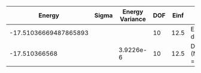 | Energy                | Sigma | Energy Variance | DOF | Einf | Method                   | Reference |
|-----------------------|-------|-----------------|-----|------|--------------------------|-----------|
| -17.51036669487865893 |       |                 | 10  | 12.5 | Exact diagonalization    | [code](https://github.com/varbench/methods/blob/main/scripts/Hubbard/square_16_P_5_8/ed_lattice_symmetries.sh) |
| -17.510366568         |       | 3.9226e-6       | 10  | 12.5 | DMRG (MaxBondDim = 7000) | [code](https://github.com/varbench/methods/blob/main/programs/dmrg_itensors_hubbard/square_16_P_5_8.jl) |

